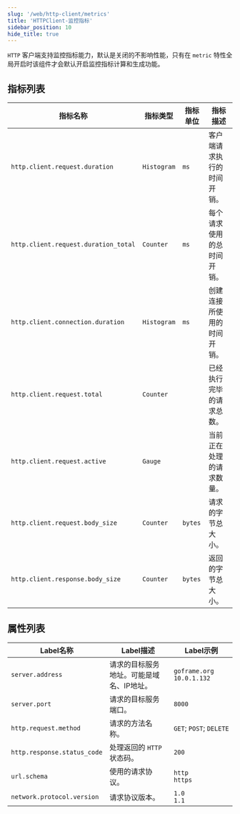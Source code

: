 ```yaml
---
slug: '/web/http-client/metrics'
title: 'HTTPClient-监控指标'
sidebar_position: 10
hide_title: true
---
```


`HTTP` 客户端支持监控指标能力，默认是关闭的不影响性能，只有在 `metric` 特性全局开启时该组件才会默认开启监控指标计算和生成功能。

## 指标列表

| **指标名称** | **指标类型** | **指标单位** | **指标描述** |
| --- | --- | --- | --- |
| `http.client.request.duration` | `Histogram` | `ms` | 客户端请求执行的时间开销。 |
| `http.client.request.duration_total` | `Counter` | `ms` | 每个请求使用的总时间开销。 |
| `http.client.connection.duration` | `Histogram` | `ms` | 创建连接所使用的时间开销。 |
| `http.client.request.total` | `Counter` |  | 已经执行完毕的请求总数。 |
| `http.client.request.active` | `Gauge` |  | 当前正在处理的请求数量。 |
| `http.client.request.body_size` | `Counter` | `bytes` | 请求的字节总大小。 |
| `http.client.response.body_size` | `Counter` | `bytes` | 返回的字节总大小。 |

## 属性列表

| **Label名称** | **Label描述** | **Label示例** |
| --- | --- | --- |
| `server.address` | 请求的目标服务地址。可能是域名、IP地址。 | `goframe.org`<br />`10.0.1.132` |
| `server.port` | 请求的目标服务端口。 | `8000` |
| `http.request.method` | 请求的方法名称。 | `GET`; `POST`; `DELETE` |
| `http.response.status_code` | 处理返回的 `HTTP` 状态码。 | `200` |
| `url.schema` | 使用的请求协议。 | `http`<br />`https` |
| `network.protocol.version` | 请求协议版本。 | `1.0`<br />`1.1` |